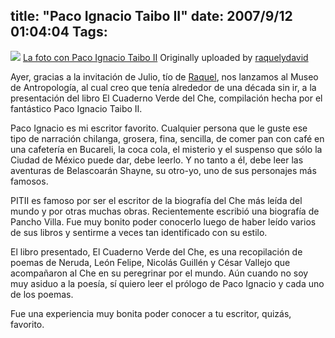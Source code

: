 title: "Paco Ignacio Taibo II"
date: 2007/9/12 01:04:04
Tags: 
---
<a href="http://www.flickr.com/photos/raquelydavid/1362152663/" title="photo sharing"><img src="http://farm2.static.flickr.com/1303/1362152663_ae0181b4c3_m.jpg"/></a>
<a href="http://www.flickr.com/photos/raquelydavid/1362152663/">La foto con Paco Ignacio Taibo II</a>
Originally uploaded by <a href="http://www.flickr.com/people/raquelydavid/">raquelydavid</a><br clear="all"/>

Ayer, gracias a la invitación de Julio, tío de <a href="http://www.maggit.com.mx" target="_blank">Raquel</a>, nos lanzamos al Museo de Antropología, al cual creo que tenía alrededor de una década sin ir, a la presentación del libro El Cuaderno Verde del Che, compilación hecha por el fantástico Paco Ignacio Taibo II.

Paco Ignacio es mi escritor favorito. Cualquier persona que le guste ese tipo de narración chilanga, grosera, fina, sencilla, de comer pan con café en una cafetería en Bucareli, la coca cola, el misterio y el suspenso que sólo la Ciudad de México puede dar, debe leerlo. Y no tanto a él, debe leer las aventuras de Belascoarán Shayne, su otro-yo, uno de sus personajes más famosos.

PITII es famoso por ser el escritor de la biografía del Che más leída del mundo y por otras muchas obras. Recientemente escribió una biografía de Pancho Villa. Fue muy bonito poder conocerlo luego de haber leído varios de sus libros y sentirme a veces tan identificado con su estilo.

El libro presentado, El Cuaderno Verde del Che, es una recopilación de poemas de Neruda, León Felipe, Nicolás Guillén y César Vallejo que acompañaron al Che en su peregrinar por el mundo. Aún cuando no soy muy asiduo a la poesía, sí quiero leer el prólogo de Paco Ignacio y cada uno de los poemas.

Fue una experiencia muy bonita poder conocer a tu escritor, quizás, favorito.

